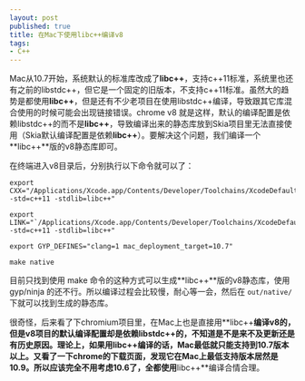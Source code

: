 ```yaml
---
layout: post
published: true
title: 在Mac下使用libc++编译v8
tags:
- C++
---
```

Mac从10.7开始，系统默认的标准库改成了**libc++**，支持c++11标准，系统里也还有之前的libstdc++，但它是一个固定的旧版本，不支持c++11标准。虽然大的趋势是都使用**libc++**，但是还有不少老项目在使用libstdc++编译，导致跟其它库混合使用的时候可能会出现链接错误。chrome v8 就是这样，默认的编译配置是依赖libstdc++的而不是**libc++**，导致编译出来的静态库放到Skia项目里无法直接使用（Skia默认编译配置是依赖**libc++**）。要解决这个问题，我们编译一个**libc++**版的v8静态库即可。

在终端进入v8目录后，分别执行以下命令就可以了：

```
export CXX="/Applications/Xcode.app/Contents/Developer/Toolchains/XcodeDefault.xctoolchain/usr/bin/clang++ -std=c++11 -stdlib=libc++"

export LINK="`/Applications/Xcode.app/Contents/Developer/Toolchains/XcodeDefault.xctoolchain/usr/bin/clang++ -std=c++11 -stdlib=libc++"

export GYP_DEFINES="clang=1 mac_deployment_target=10.7"

make native
```

目前只找到使用 make 命令的这种方式可以生成**libc++**版的v8静态库，使用 gyp/ninja 的还不行。所以编译过程会比较慢，耐心等一会，然后在 `out/native/` 下就可以找到生成的静态库。

很奇怪，后来看了下chromium项目里，在Mac上也是直接用**libc++**编译v8的，但是v8项目的默认编译配置却是依赖libstdc++的，不知道是不是来不及更新还是有历史原因。理论上，如果用libc++编译的话，Mac最低就只能支持到10.7版本以上。又看了一下chrome的下载页面，发现它在Mac上最低支持版本居然是10.9。所以应该完全不用考虑10.6了，全都使用**libc++**编译合情合理。

